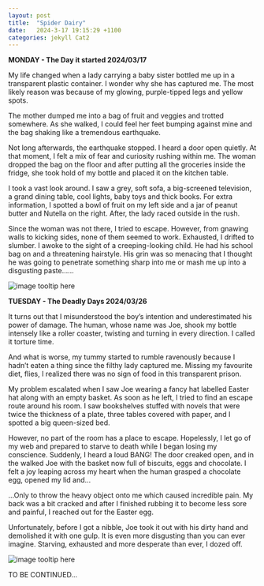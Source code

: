 ```yaml
---
layout: post
title:  "Spider Dairy"
date:   2024-3-17 19:15:29 +1100
categories: jekyll Cat2
---
```


<b>MONDAY - The Day it started 2024/03/17</b>



My life changed when a lady carrying a baby sister bottled me up in a transparent plastic container. I wonder why she has captured me. The most likely reason was because of my glowing, purple-tipped legs and yellow spots.



The mother dumped me into a bag of fruit and veggies and trotted somewhere. As she walked, I could feel her feet bumping against mine and the bag shaking like a tremendous earthquake.



Not long afterwards, the earthquake stopped. I heard a door open quietly. At that moment, I felt a mix of fear and curiosity rushing within me. The woman dropped the bag on the floor and after putting all the groceries inside the fridge, she took hold of my bottle and placed it on the kitchen table. 



I took a vast look around. I saw a grey, soft sofa, a big-screened television, a grand dining table, cool lights, baby toys and thick books. For extra information, I spotted a bowl of fruit on my left side and a jar of peanut butter and Nutella on the right. After, the lady raced outside in the rush.



Since the woman was not there, I tried to escape. However, from gnawing walls to kicking sides, none of them seemed to work. Exhausted, I drifted to slumber. I awoke to the sight of a creeping-looking child. He had his school bag on and a threatening hairstyle. His grin was so menacing that I thought he was going to penetrate something sharp into me or mash me up into a disgusting paste……

![image tooltip here](/assets/spider-dairy-1.jpg)


<b> TUESDAY - The Deadly Days 2024/03/26 </b>

It turns out that I misunderstood the boy’s intention and underestimated his power of damage. The human, whose name was Joe, shook my bottle intensely like a roller coaster, twisting and turning in every direction. I called it torture time. 


And what is worse, my tummy started to rumble ravenously because I hadn’t eaten a thing since the filthy lady captured me. Missing my favourite diet, flies, I realized there was no sign of food in this transparent prison. 


My problem escalated when I saw Joe wearing a fancy hat labelled Easter hat along with an empty basket. As soon as he left, I tried to find an escape route around his room. I saw bookshelves stuffed with novels that were twice the thickness of a plate, three tables covered with paper, and I spotted a big queen-sized bed. 


However, no part of the room has a place to escape. Hopelessly, I let go of my web and prepared to starve to death while I began losing my conscience. Suddenly, I heard a loud BANG! The door creaked open, and in the walked Joe with the basket now full of biscuits, eggs and chocolate. I felt a joy leaping across my heart when the human grasped a chocolate egg, opened my lid and…


…Only to throw the heavy object onto me which caused incredible pain. My back was a bit cracked and after I finished rubbing it to become less sore and painful, I reached out for the Easter egg. 


Unfortunately, before I got a nibble, Joe took it out with his dirty hand and demolished it with one gulp. It is even more disgusting than you can ever imagine. Starving, exhausted and more desperate than ever, I dozed off.

![image tooltip here](/assets/spider-dairy-2.jpg)

TO BE CONTINUED...


